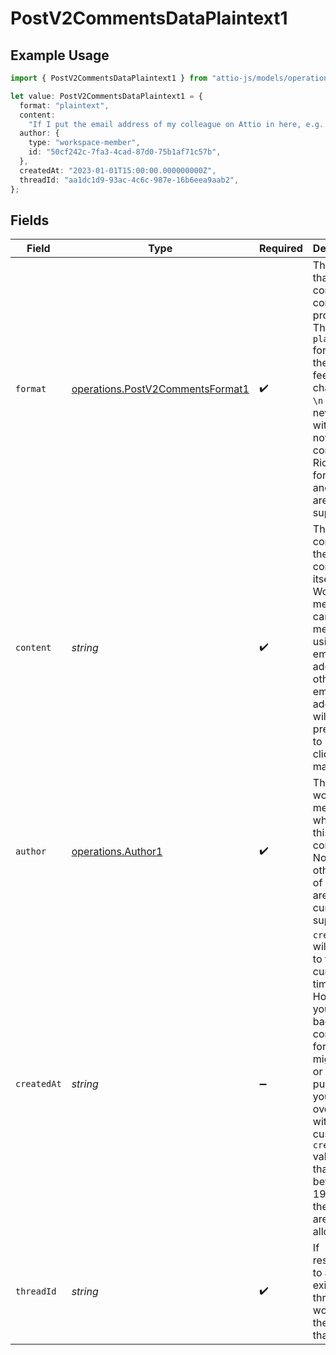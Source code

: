 # PostV2CommentsDataPlaintext1

## Example Usage

```typescript
import { PostV2CommentsDataPlaintext1 } from "attio-js/models/operations/postv2comments.js";

let value: PostV2CommentsDataPlaintext1 = {
  format: "plaintext",
  content:
    "If I put the email address of my colleague on Attio in here, e.g. alice@attio.com, they will be notified. Other emails (e.g. person@example.com) will be turned into clickable links.",
  author: {
    type: "workspace-member",
    id: "50cf242c-7fa3-4cad-87d0-75b1af71c57b",
  },
  createdAt: "2023-01-01T15:00:00.000000000Z",
  threadId: "aa1dc1d9-93ac-4c6c-987e-16b6eea9aab2",
};
```

## Fields

| Field                                                                                                                                                                                                                                       | Type                                                                                                                                                                                                                                        | Required                                                                                                                                                                                                                                    | Description                                                                                                                                                                                                                                 | Example                                                                                                                                                                                                                                     |
| ------------------------------------------------------------------------------------------------------------------------------------------------------------------------------------------------------------------------------------------- | ------------------------------------------------------------------------------------------------------------------------------------------------------------------------------------------------------------------------------------------- | ------------------------------------------------------------------------------------------------------------------------------------------------------------------------------------------------------------------------------------------- | ------------------------------------------------------------------------------------------------------------------------------------------------------------------------------------------------------------------------------------------- | ------------------------------------------------------------------------------------------------------------------------------------------------------------------------------------------------------------------------------------------- |
| `format`                                                                                                                                                                                                                                    | [operations.PostV2CommentsFormat1](../../models/operations/postv2commentsformat1.md)                                                                                                                                                        | :heavy_check_mark:                                                                                                                                                                                                                          | The format that the comment content is provided in. The `plaintext` format uses the line feed character `\n` to create new lines within the note content. Rich text formatting and links are not supported.                                 |                                                                                                                                                                                                                                             |
| `content`                                                                                                                                                                                                                                   | *string*                                                                                                                                                                                                                                    | :heavy_check_mark:                                                                                                                                                                                                                          | The content of the comment itself. Workspace members can be mentioned using their email address, otherwise email addresses will be presented to users as clickable mailto links.                                                            | If I put the email address of my colleague on Attio in here, e.g. alice@attio.com, they will be notified. Other emails (e.g. person@example.com) will be turned into clickable links.                                                       |
| `author`                                                                                                                                                                                                                                    | [operations.Author1](../../models/operations/author1.md)                                                                                                                                                                                    | :heavy_check_mark:                                                                                                                                                                                                                          | The workspace member who wrote this comment. Note that other types of actors are not currently supported.                                                                                                                                   | {<br/>"type": "workspace-member",<br/>"id": "50cf242c-7fa3-4cad-87d0-75b1af71c57b"<br/>}                                                                                                                                                    |
| `createdAt`                                                                                                                                                                                                                                 | *string*                                                                                                                                                                                                                                    | :heavy_minus_sign:                                                                                                                                                                                                                          | `created_at` will default to the current time. However, if you wish to backdate a comment for migration or other purposes, you can override with a custom `created_at` value. Note that dates before 1970 or in the future are not allowed. | 2023-01-01T15:00:00.000000000Z                                                                                                                                                                                                              |
| `threadId`                                                                                                                                                                                                                                  | *string*                                                                                                                                                                                                                                    | :heavy_check_mark:                                                                                                                                                                                                                          | If responding to an existing thread, this would be the ID of that thread.                                                                                                                                                                   | aa1dc1d9-93ac-4c6c-987e-16b6eea9aab2                                                                                                                                                                                                        |